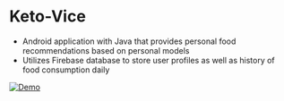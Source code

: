 # Keto-Vice
* Android application with Java that provides personal food recommendations based on personal models
* Utilizes Firebase database to store user profiles as well as history of food consumption daily

[![Demo](https://res.cloudinary.com/marcomontalbano/image/upload/v1585895503/video_to_markdown/images/youtube--Ec1DXxMRzx0-c05b58ac6eb4c4700831b2b3070cd403.jpg)](https://youtu.be/Ec1DXxMRzx0 "Youtube Demo")
